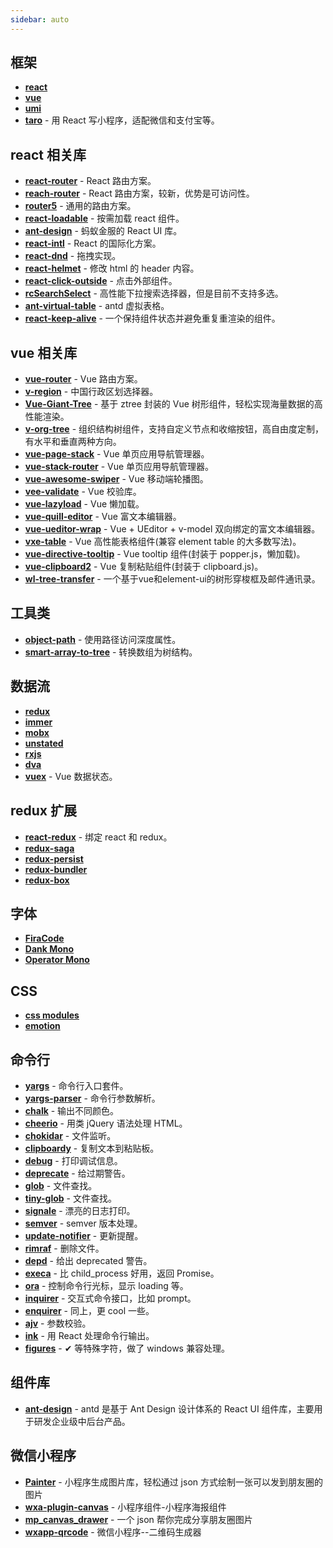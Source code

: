 ```yaml
---
sidebar: auto
---
```


## 框架

- [**react**][1-1]
- [**vue**][1-2]
- [**umi**][1-3]
- [**taro**][1-4] - 用 React 写小程序，适配微信和支付宝等。

## react 相关库

- [**react-router**][2-1] - React 路由方案。
- [**reach-router**][2-2] - React 路由方案，较新，优势是可访问性。
- [**router5**][2-3] - 通用的路由方案。
- [**react-loadable**][2-4] - 按需加载 react 组件。
- [**ant-design**][2-5] - 蚂蚁金服的 React UI 库。
- [**react-intl**][2-6] - React 的国际化方案。
- [**react-dnd**][2-7] - 拖拽实现。
- [**react-helmet**][2-8] - 修改 html 的 header 内容。
- [**react-click-outside**][2-9] - 点击外部组件。
- [**rcSearchSelect**][2-10] - 高性能下拉搜索选择器，但是目前不支持多选。
- [**ant-virtual-table**][2-11] - antd 虚拟表格。
- [**react-keep-alive**][2-12] - 一个保持组件状态并避免重复重渲染的组件。

## vue 相关库

- [**vue-router**][3-1] - Vue 路由方案。
- [**v-region**][3-2] - 中国行政区划选择器。
- [**Vue-Giant-Tree**][3-3] - 基于 ztree 封装的 Vue 树形组件，轻松实现海量数据的高性能渲染。
- [**v-org-tree**][3-4] - 组织结构树组件，支持自定义节点和收缩按钮，高自由度定制，有水平和垂直两种方向。
- [**vue-page-stack**][3-5] - Vue 单页应用导航管理器。
- [**vue-stack-router**][3-6] - Vue 单页应用导航管理器。
- [**vue-awesome-swiper**][3-7] - Vue 移动端轮播图。
- [**vee-validate**][3-8] - Vue 校验库。
- [**vue-lazyload**][3-9] - Vue 懒加载。
- [**vue-quill-editor**][3-10] - Vue 富文本编辑器。
- [**vue-ueditor-wrap**][3-11] - Vue + UEditor + v-model 双向绑定的富文本编辑器。
- [**vxe-table**][3-12] - Vue 高性能表格组件(兼容 element table 的大多数写法)。
- [**vue-directive-tooltip**][3-13] - Vue tooltip 组件(封装于 popper.js，懒加载)。
- [**vue-clipboard2**][3-14] - Vue 复制粘贴组件(封装于 clipboard.js)。
- [**wl-tree-transfer**][3-15] - 一个基于vue和element-ui的树形穿梭框及邮件通讯录。

## 工具类

- [**object-path**][4-1] - 使用路径访问深度属性。
- [**smart-array-to-tree**][4-2] - 转换数组为树结构。

## 数据流

- [**redux**][5-1]
- [**immer**][5-2]
- [**mobx**][5-3]
- [**unstated**][5-4]
- [**rxjs**][5-5]
- [**dva**][5-6]
- [**vuex**][5-7] - Vue 数据状态。

## redux 扩展

- [**react-redux**][6-1] - 绑定 react 和 redux。
- [**redux-saga**][6-2]
- [**redux-persist**][6-3]
- [**redux-bundler**][6-4]
- [**redux-box**][6-5]

## 字体

- [**FiraCode**][7-1]
- [**Dank Mono**][7-2]
- [**Operator Mono**][7-3]

## CSS

- [**css modules**][8-1]
- [**emotion**][8-2]

## 命令行

- [**yargs**][9-1] - 命令行入口套件。
- [**yargs-parser**][9-2] - 命令行参数解析。
- [**chalk**][9-3] - 输出不同颜色。
- [**cheerio**][9-4] - 用类 jQuery 语法处理 HTML。
- [**chokidar**][9-5] - 文件监听。
- [**clipboardy**][9-6] - 复制文本到粘贴板。
- [**debug**][9-7] - 打印调试信息。
- [**deprecate**][9-8] - 给过期警告。
- [**glob**][9-9] - 文件查找。
- [**tiny-glob**][9-10] - 文件查找。
- [**signale**][9-11] - 漂亮的日志打印。
- [**semver**][9-12] - semver 版本处理。
- [**update-notifier**][9-13] - 更新提醒。
- [**rimraf**][9-14] - 删除文件。
- [**depd**][9-15] - 给出 deprecated 警告。
- [**execa**][9-16] - 比 child_process 好用，返回 Promise。
- [**ora**][9-17] - 控制命令行光标，显示 loading 等。
- [**inquirer**][9-18] - 交互式命令接口，比如 prompt。
- [**enquirer**][9-19] - 同上，更 cool 一些。
- [**ajv**][9-20] - 参数校验。
- [**ink**][9-21] - 用 React 处理命令行输出。
- [**figures**][9-22] - ✔︎ 等特殊字符，做了 windows 兼容处理。

## 组件库

- [**ant-design**][10-1] - antd 是基于 Ant Design 设计体系的 React UI 组件库，主要用于研发企业级中后台产品。

## 微信小程序

- [**Painter**][11-1] - 小程序生成图片库，轻松通过 json 方式绘制一张可以发到朋友圈的图片
- [**wxa-plugin-canvas**][11-2] - 小程序组件-小程序海报组件
- [**mp_canvas_drawer**][11-3] - 一个 json 帮你完成分享朋友圈图片
- [**wxapp-qrcode**][11-4] - 微信小程序--二维码生成器

[1-1]: https://github.com/facebook/react
[1-2]: https://github.com/vuejs/vue
[1-3]: https://github.com/umijs/umi
[1-4]: https://github.com/NervJS/taro
[2-1]: https://github.com/ReactTraining/react-router
[2-2]: https://github.com/reach/router
[2-3]: https://github.com/router5/router5
[2-4]: https://github.com/jamiebuilds/react-loadable
[2-5]: https://github.com/ant-design/ant-design
[2-6]: https://github.com/yahoo/react-intl
[2-7]: https://github.com/react-dnd/react-dnd
[2-8]: https://github.com/nfl/react-helmet
[2-9]: https://github.com/tj/react-click-outside
[2-10]: https://github.com/ctq123/rcSearchSelect
[2-11]: https://github.com/ctq123/ant-virtual-table
[2-12]: https://github.com/StructureBuilder/react-keep-alive
[3-1]: https://github.com/vuejs/vue-router
[3-2]: https://github.com/TerryZ/v-region
[3-3]: https://github.com/tower1229/Vue-Giant-Tree
[3-4]: https://github.com/lison16/v-org-tree
[3-5]: https://github.com/hezhongfeng/vue-page-stack
[3-6]: https://github.com/luojilab/vue-stack-router
[3-7]: https://github.com/surmon-china/vue-awesome-swiper
[3-8]: https://github.com/logaretm/vee-validate
[3-9]: https://github.com/hilongjw/vue-lazyload
[3-10]: https://github.com/surmon-china/vue-quill-editor
[3-11]: https://github.com/HaoChuan9421/vue-ueditor-wrap
[3-12]: https://github.com/xuliangzhan/vxe-table
[3-13]: https://github.com/hekigan/vue-directive-tooltip
[3-14]: https://github.com/Inndy/vue-clipboard2
[3-15]: https://github.com/hql7/wl-tree-transfer
[4-1]: https://github.com/mariocasciaro/object-path
[4-2]: https://github.com/internet5/smart-array-to-tree
[5-1]: https://github.com/reduxjs/redux
[5-2]: https://github.com/mweststrate/immer
[5-3]: https://github.com/mobxjs/mobx
[5-4]: https://github.com/jamiebuilds/unstated
[5-5]: https://github.com/ReactiveX/rxjs
[5-6]: https://github.com/dvajs/dva
[5-7]: https://github.com/vuejs/vuex
[6-1]: https://github.com/reduxjs/react-redux
[6-2]: https://github.com/redux-saga/redux-saga
[6-3]: https://github.com/rt2zz/redux-persist
[6-4]: https://github.com/henrikjoreteg/redux-bundler
[6-5]: https://github.com/anish000kumar/redux-box
[7-1]: https://github.com/tonsky/FiraCode
[7-2]: https://dank.sh/
[7-3]: https://www.typography.com/blog/introducing-operator
[8-1]: https://github.com/css-modules/css-modules
[8-2]: https://github.com/emotion-js/emotion
[9-1]: https://github.com/yargs/yargs
[9-2]: https://github.com/yargs/yargs-parser
[9-3]: https://github.com/chalk/chalk
[9-4]: https://github.com/cheeriojs/cheerio
[9-5]: https://github.com/paulmillr/chokidar
[9-6]: https://github.com/sindresorhus/clipboardy
[9-7]: https://github.com/visionmedia/debug
[9-8]: https://github.com/brianc/node-deprecate
[9-9]: https://github.com/isaacs/node-glob
[9-10]: https://github.com/terkelg/tiny-glob
[9-11]: https://github.com/klaussinani/signale
[9-12]: https://github.com/npm/node-semver
[9-13]: https://github.com/yeoman/update-notifier
[9-14]: https://github.com/isaacs/rimraf
[9-15]: https://github.com/dougwilson/nodejs-depd
[9-16]: https://github.com/sindresorhus/execa
[9-17]: https://github.com/sindresorhus/ora
[9-18]: https://github.com/SBoudrias/Inquirer.js
[9-19]: https://github.com/enquirer/enquirer
[9-20]: https://github.com/epoberezkin/ajv
[9-21]: https://github.com/vadimdemedes/ink
[9-22]: https://github.com/sindresorhus/figures
[10-1]: https://ant.design/docs/react/introduce-cn
[11-1]: https://github.com/Kujiale-Mobile/Painter
[11-2]: https://github.com/jasondu/wxa-plugin-canvas
[11-3]: https://github.com/kuckboy1994/mp_canvas_drawer
[11-4]: https://github.com/demi520/wxapp-qrcode
